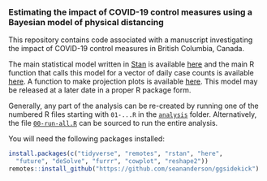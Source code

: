### Estimating the impact of COVID-19 control measures using a Bayesian model of physical distancing

This repository contains code associated with a manuscript investigating the impact of COVID-19 control measures in British Columbia, Canada.

The main statistical model written in [Stan](https://mc-stan.org/) is available [here](analysis/seeiqr.stan) and the main R function that calls this model for a vector of daily case counts is available [here](analysis/fit_seeiqr.R). A function to make projection plots is available [here](analysis/make_projection_plot.R). This model may be released at a later date in a proper R package form.

Generally, any part of the analysis can be re-created by running one of the numbered R files starting with `01-...R` in the [`analysis`](analysis) folder. Alternatively, the file [`00-run-all.R`](analysis/make_projection_plot.R) can be sourced to run the entire analysis.

You will need the following packages installed:

```r
install.packages(c("tidyverse", "remotes", "rstan", "here", 
  "future", "deSolve", "furrr", "cowplot", "reshape2"))
remotes::install_github("https://github.com/seananderson/ggsidekick")
```
